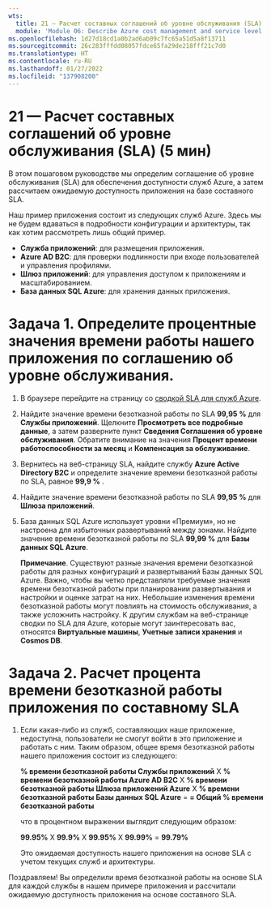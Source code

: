 ```yaml
---
wts:
  title: 21 — Расчет составных соглашений об уровне обслуживания (SLA) (5 мин)
  module: 'Module 06: Describe Azure cost management and service level agreements'
ms.openlocfilehash: 1d27d18cd1a0b2ad6ab09c7fc65a51d5a8f13711
ms.sourcegitcommit: 26c283fffdd08057fdce65fa29de218fff21c7d0
ms.translationtype: HT
ms.contentlocale: ru-RU
ms.lasthandoff: 01/27/2022
ms.locfileid: "137908200"
---
```

# <a name="21---calculate-composite-slas-5-min"></a>21 — Расчет составных соглашений об уровне обслуживания (SLA) (5 мин)

В этом пошаговом руководстве мы определим соглашение об уровне обслуживания (SLA) для обеспечения доступности служб Azure, а затем рассчитаем ожидаемую доступность приложения на базе составного SLA.

Наш пример приложения состоит из следующих служб Azure. Здесь мы не будем вдаваться в подробности конфигурации и архитектуры, так как хотим рассмотреть лишь общий пример.

+ **Служба приложений**: для размещения приложения.
+ **Azure AD B2C**: для проверки подлинности при входе пользователей и управления профилями.
+ **Шлюз приложений**: для управления доступом к приложениям и масштабированием. 
+ **База данных SQL Azure**: для хранения данных приложения. 

# <a name="task-1-determine-the-sla-uptime-percentage-values-for-our-application"></a>Задача 1. Определите процентные значения времени работы нашего приложения по соглашению об уровне обслуживания.

1. В браузере перейдите на страницу со [сводкой SLA для служб Azure](https://azure.microsoft.com/en-us/support/legal/sla/summary/).

2. Найдите значение времени безотказной работы по SLA **99,95 %** для **Службы приложений**. Щелкните **Просмотреть все подробные данные**, а затем разверните пункт **Сведения Соглашения об уровне обслуживания**. Обратите внимание на значения **Процент времени работоспособности за месяц** и **Компенсация за обслуживание**.

3. Вернитесь на веб-страницу SLA, найдите службу **Azure Active Directory B2C** и определите значение времени безотказной работы по SLA, равное **99,9 %** . 

4. Найдите значение времени безотказной работы по SLA **99,95 %** для **Шлюза приложений**. 

5. База данных SQL Azure использует уровни «Премиум», но не настроена для избыточных развертываний между зонами. Найдите значение времени безотказной работы по SLA **99,99 %** для **Базы данных SQL Azure**. 

    **Примечание**. Существуют разные значения времени безотказной работы для разных конфигураций и развертываний Базы данных SQL Azure. Важно, чтобы вы четко представляли требуемые значения времени безотказной работы при планировании развертывания и настройки и оценке затрат на них. Небольшие изменения времени безотказной работы могут повлиять на стоимость обслуживания, а также усложнить настройку. К другим службам на веб-странице сводки по SLA для Azure, которые могут заинтересовать вас, относятся **Виртуальные машины**, **Учетные записи хранения** и **Cosmos DB**.

# <a name="task-2-calculate-the-application-composite-sla-percentage-uptime"></a>Задача 2. Расчет процента времени безотказной работы приложения по составному SLA

1. Если какая-либо из служб, составляющих наше приложение, недоступна, пользователи не смогут войти в это приложение и работать с ним. Таким образом, общее время безотказной работы нашего приложения состоит из следующего:

    **% времени безотказной работы Службы приложений** X **% времени безотказной работы Azure AD B2C** X **% времени безотказной работы Шлюза приложений Azure** X **% времени безотказной работы Базы данных SQL Azure** =  **= Общий % времени безотказной работы**

    что в процентном выражении выглядит следующим образом:

    **99.95%** X **99.9%** X **99.95%** X **99.99%**  = **99.79%**

    Это ожидаемая доступность нашего приложения на основе SLA с учетом текущих служб и архитектуры.

Поздравляем! Вы определили время безотказной работы на основе SLA для каждой службы в нашем примере приложения и рассчитали ожидаемую доступность приложения на основе составного SLA.
